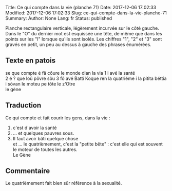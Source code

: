 Title:  Ce qui compte dans la vie (planche 71)
Date: 2017-12-06 17:02:33
Modified: 2017-12-06 17:02:33
Slug: ce-qui-compte-dans-la-vie-planche-71
Summary: 
Author: None
Lang: fr
Status: published

Planche rectangulaire verticale, légèrement incurvée sur le côté gauche. Dans le "O" du dernier mot est esquissée une tête, de même que dans les points sur les "I" lorsque qu'ils sont isolés. Les chiffres "1", "2" et "3" sont gravés en petit, un peu au dessus à gauche des phrases énumérées. <img style="float: right;" alt="" src="{static}/images/planche_71.png">

## Texte en patois
se que compte é fâ côure le monde dian la via 
1 i avé  la  santé  
2  é ? que loû pôvre sôu 
3  fô avé Battï Koque ren 
la quatriéme i la pitita béttia i sòvan le moteu pe tôte le  z‘Otre 	
    le  gène

## Traduction
Ce qui compte et fait courir les gens, dans la vie : 
1. c'est d'avoir la santé 
2. ... et quelques pauvres sous.
3. Il faut avoir bâti quelque chose  
et ... le quatrièmement, c'est la "petite bête" : c'est elle qui est souvent le moteur de toutes les autres. 			 
     Le Gène

## Commentaire
Le quatrièmement fait bien sûr référence à la sexualité.



